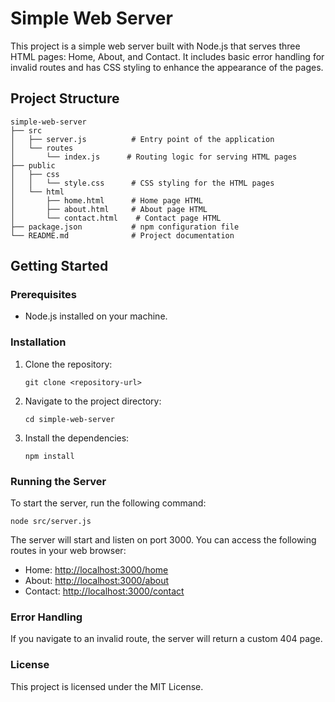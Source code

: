 # Simple Web Server

This project is a simple web server built with Node.js that serves three HTML pages: Home, About, and Contact. It includes basic error handling for invalid routes and has CSS styling to enhance the appearance of the pages.

## Project Structure

```
simple-web-server
├── src
│   ├── server.js          # Entry point of the application
│   └── routes
│       └── index.js      # Routing logic for serving HTML pages
├── public
│   ├── css
│   │   └── style.css      # CSS styling for the HTML pages
│   └── html
│       ├── home.html      # Home page HTML
│       ├── about.html     # About page HTML
│       └── contact.html    # Contact page HTML
├── package.json           # npm configuration file
└── README.md              # Project documentation
```

## Getting Started

### Prerequisites

- Node.js installed on your machine.

### Installation

1. Clone the repository:
   ```
   git clone <repository-url>
   ```
2. Navigate to the project directory:
   ```
   cd simple-web-server
   ```
3. Install the dependencies:
   ```
   npm install
   ```

### Running the Server

To start the server, run the following command:
```
node src/server.js
```

The server will start and listen on port 3000. You can access the following routes in your web browser:

- Home: [http://localhost:3000/home](http://localhost:3000/home)
- About: [http://localhost:3000/about](http://localhost:3000/about)
- Contact: [http://localhost:3000/contact](http://localhost:3000/contact)

### Error Handling

If you navigate to an invalid route, the server will return a custom 404 page.

### License

This project is licensed under the MIT License.